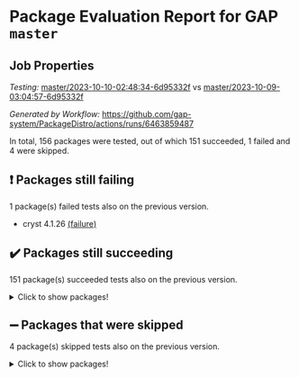 # Package Evaluation Report for GAP `master`

## Job Properties

*Testing:* [master/2023-10-10-02:48:34-6d95332f](https://github.com/gap-system/PackageDistro/blob/data/reports/master/2023-10-10-02:48:34-6d95332f) vs [master/2023-10-09-03:04:57-6d95332f](https://github.com/gap-system/PackageDistro/blob/data/reports/master/2023-10-09-03:04:57-6d95332f)

*Generated by Workflow:* https://github.com/gap-system/PackageDistro/actions/runs/6463859487

In total, 156 packages were tested, out of which 151 succeeded, 1 failed and 4 were skipped.

## :exclamation: Packages still failing

1 package(s) failed tests also on the previous version.
- cryst 4.1.26 [(failure)](https://github.com/gap-system/PackageDistro/actions/runs/6463859487/job/17548018492)

## :heavy_check_mark: Packages still succeeding

151 package(s) succeeded tests also on the previous version.
<details><summary>Click to show packages!</summary>

- 4ti2interface 2023.02-04 [(success)](https://github.com/gap-system/PackageDistro/actions/runs/6463859487/job/17548012175)
- ace 5.6.2 [(success)](https://github.com/gap-system/PackageDistro/actions/runs/6463859487/job/17548013663)
- aclib 1.3.2 [(success)](https://github.com/gap-system/PackageDistro/actions/runs/6463859487/job/17548014091)
- agt 0.3.1 [(success)](https://github.com/gap-system/PackageDistro/actions/runs/6463859487/job/17548014468)
- alnuth 3.2.1 [(success)](https://github.com/gap-system/PackageDistro/actions/runs/6463859487/job/17548014650)
- anupq 3.3.0 [(success)](https://github.com/gap-system/PackageDistro/actions/runs/6463859487/job/17548015865)
- atlasrep 2.1.7 [(success)](https://github.com/gap-system/PackageDistro/actions/runs/6463859487/job/17548016477)
- autodoc 2023.06.19 [(success)](https://github.com/gap-system/PackageDistro/actions/runs/6463859487/job/17548016630)
- automata 1.15 [(success)](https://github.com/gap-system/PackageDistro/actions/runs/6463859487/job/17548016775)
- automgrp 1.3.2 [(success)](https://github.com/gap-system/PackageDistro/actions/runs/6463859487/job/17548016917)
- autpgrp 1.11 [(success)](https://github.com/gap-system/PackageDistro/actions/runs/6463859487/job/17548017067)
- cap 2023.10-05 [(success)](https://github.com/gap-system/PackageDistro/actions/runs/6463859487/job/17548017212)
- caratinterface 2.3.5 [(success)](https://github.com/gap-system/PackageDistro/actions/runs/6463859487/job/17548017365)
- cddinterface 2022.11.01 [(success)](https://github.com/gap-system/PackageDistro/actions/runs/6463859487/job/17548017477)
- circle 1.6.6 [(success)](https://github.com/gap-system/PackageDistro/actions/runs/6463859487/job/17548017591)
- classicpres 1.22 [(success)](https://github.com/gap-system/PackageDistro/actions/runs/6463859487/job/17548017700)
- cohomolo 1.6.11 [(success)](https://github.com/gap-system/PackageDistro/actions/runs/6463859487/job/17548017825)
- congruence 1.2.5 [(success)](https://github.com/gap-system/PackageDistro/actions/runs/6463859487/job/17548017929)
- corelg 1.56 [(success)](https://github.com/gap-system/PackageDistro/actions/runs/6463859487/job/17548018044)
- crime 1.6 [(success)](https://github.com/gap-system/PackageDistro/actions/runs/6463859487/job/17548018149)
- crisp 1.4.6 [(success)](https://github.com/gap-system/PackageDistro/actions/runs/6463859487/job/17548018282)
- crypting 0.10.4 [(success)](https://github.com/gap-system/PackageDistro/actions/runs/6463859487/job/17548018386)
- crystcat 1.1.10 [(success)](https://github.com/gap-system/PackageDistro/actions/runs/6463859487/job/17548018591)
- ctbllib 1.3.6 [(success)](https://github.com/gap-system/PackageDistro/actions/runs/6463859487/job/17548018672)
- cubefree 1.19 [(success)](https://github.com/gap-system/PackageDistro/actions/runs/6463859487/job/17548018770)
- curlinterface 2.3.2 [(success)](https://github.com/gap-system/PackageDistro/actions/runs/6463859487/job/17548018897)
- cvec 2.8.1 [(success)](https://github.com/gap-system/PackageDistro/actions/runs/6463859487/job/17548018987)
- datastructures 0.3.0 [(success)](https://github.com/gap-system/PackageDistro/actions/runs/6463859487/job/17548019088)
- deepthought 1.0.6 [(success)](https://github.com/gap-system/PackageDistro/actions/runs/6463859487/job/17548019195)
- design 1.8 [(success)](https://github.com/gap-system/PackageDistro/actions/runs/6463859487/job/17548019314)
- difsets 2.3.1 [(success)](https://github.com/gap-system/PackageDistro/actions/runs/6463859487/job/17548019418)
- digraphs 1.6.3 [(success)](https://github.com/gap-system/PackageDistro/actions/runs/6463859487/job/17548019519)
- edim 1.3.7 [(success)](https://github.com/gap-system/PackageDistro/actions/runs/6463859487/job/17548019624)
- example 4.3.4 [(success)](https://github.com/gap-system/PackageDistro/actions/runs/6463859487/job/17548019728)
- examplesforhomalg 2023.10-01 [(success)](https://github.com/gap-system/PackageDistro/actions/runs/6463859487/job/17548019872)
- factint 1.6.3 [(success)](https://github.com/gap-system/PackageDistro/actions/runs/6463859487/job/17548019972)
- ferret 1.0.9 [(success)](https://github.com/gap-system/PackageDistro/actions/runs/6463859487/job/17548020089)
- fga 1.5.0 [(success)](https://github.com/gap-system/PackageDistro/actions/runs/6463859487/job/17548020207)
- fining 1.5.6 [(success)](https://github.com/gap-system/PackageDistro/actions/runs/6463859487/job/17548020324)
- float 1.0.3 [(success)](https://github.com/gap-system/PackageDistro/actions/runs/6463859487/job/17548020441)
- format 1.4.3 [(success)](https://github.com/gap-system/PackageDistro/actions/runs/6463859487/job/17548020563)
- forms 1.2.9 [(success)](https://github.com/gap-system/PackageDistro/actions/runs/6463859487/job/17548020688)
- fplsa 1.2.6 [(success)](https://github.com/gap-system/PackageDistro/actions/runs/6463859487/job/17548020810)
- fr 2.4.12 [(success)](https://github.com/gap-system/PackageDistro/actions/runs/6463859487/job/17548020939)
- francy 2.0.3 [(success)](https://github.com/gap-system/PackageDistro/actions/runs/6463859487/job/17548021045)
- fwtree 1.3 [(success)](https://github.com/gap-system/PackageDistro/actions/runs/6463859487/job/17548021184)
- gapdoc 1.6.6 [(success)](https://github.com/gap-system/PackageDistro/actions/runs/6463859487/job/17548021306)
- gauss 2023.02-04 [(success)](https://github.com/gap-system/PackageDistro/actions/runs/6463859487/job/17548021443)
- gaussforhomalg 2023.10-01 [(success)](https://github.com/gap-system/PackageDistro/actions/runs/6463859487/job/17548021557)
- gbnp 1.0.5 [(success)](https://github.com/gap-system/PackageDistro/actions/runs/6463859487/job/17548021652)
- generalizedmorphismsforcap 2023.08-02 [(success)](https://github.com/gap-system/PackageDistro/actions/runs/6463859487/job/17548021772)
- genss 1.6.8 [(success)](https://github.com/gap-system/PackageDistro/actions/runs/6463859487/job/17548021895)
- gradedmodules 2023.09-01 [(success)](https://github.com/gap-system/PackageDistro/actions/runs/6463859487/job/17548022036)
- gradedringforhomalg 2023.08-01 [(success)](https://github.com/gap-system/PackageDistro/actions/runs/6463859487/job/17548022175)
- grape 4.9.0 [(success)](https://github.com/gap-system/PackageDistro/actions/runs/6463859487/job/17548022302)
- groupoids 1.73 [(success)](https://github.com/gap-system/PackageDistro/actions/runs/6463859487/job/17548022435)
- grpconst 2.6.4 [(success)](https://github.com/gap-system/PackageDistro/actions/runs/6463859487/job/17548022531)
- guarana 0.96.3 [(success)](https://github.com/gap-system/PackageDistro/actions/runs/6463859487/job/17548022672)
- guava 3.18 [(success)](https://github.com/gap-system/PackageDistro/actions/runs/6463859487/job/17548022821)
- hap 1.58 [(success)](https://github.com/gap-system/PackageDistro/actions/runs/6463859487/job/17548022953)
- hapcryst 0.1.15 [(success)](https://github.com/gap-system/PackageDistro/actions/runs/6463859487/job/17548023090)
- hecke 1.5.3 [(success)](https://github.com/gap-system/PackageDistro/actions/runs/6463859487/job/17548023215)
- help 3.5 [(success)](https://github.com/gap-system/PackageDistro/actions/runs/6463859487/job/17548023325)
- homalg 2023.10-01 [(success)](https://github.com/gap-system/PackageDistro/actions/runs/6463859487/job/17548023473)
- homalgtocas 2023.08-01 [(success)](https://github.com/gap-system/PackageDistro/actions/runs/6463859487/job/17548023613)
- idrel 2.45 [(success)](https://github.com/gap-system/PackageDistro/actions/runs/6463859487/job/17548023746)
- images 1.3.1 [(success)](https://github.com/gap-system/PackageDistro/actions/runs/6463859487/job/17548023870)
- intpic 0.3.0 [(success)](https://github.com/gap-system/PackageDistro/actions/runs/6463859487/job/17548023991)
- io 4.8.1 [(success)](https://github.com/gap-system/PackageDistro/actions/runs/6463859487/job/17548024153)
- io_forhomalg 2023.02-04 [(success)](https://github.com/gap-system/PackageDistro/actions/runs/6463859487/job/17548024288)
- irredsol 1.4.4 [(success)](https://github.com/gap-system/PackageDistro/actions/runs/6463859487/job/17548024446)
- json 2.1.1 [(success)](https://github.com/gap-system/PackageDistro/actions/runs/6463859487/job/17548024569)
- jupyterkernel 1.5.0 [(success)](https://github.com/gap-system/PackageDistro/actions/runs/6463859487/job/17548024688)
- jupyterviz 1.5.6 [(success)](https://github.com/gap-system/PackageDistro/actions/runs/6463859487/job/17548024809)
- kan 1.36 [(success)](https://github.com/gap-system/PackageDistro/actions/runs/6463859487/job/17548024910)
- kbmag 1.5.11 [(success)](https://github.com/gap-system/PackageDistro/actions/runs/6463859487/job/17548025039)
- laguna 3.9.6 [(success)](https://github.com/gap-system/PackageDistro/actions/runs/6463859487/job/17548025154)
- liealgdb 2.2.1 [(success)](https://github.com/gap-system/PackageDistro/actions/runs/6463859487/job/17548025255)
- liepring 2.8 [(success)](https://github.com/gap-system/PackageDistro/actions/runs/6463859487/job/17548025392)
- liering 2.4.2 [(success)](https://github.com/gap-system/PackageDistro/actions/runs/6463859487/job/17548025509)
- linearalgebraforcap 2023.10-02 [(success)](https://github.com/gap-system/PackageDistro/actions/runs/6463859487/job/17548025635)
- localizeringforhomalg 2023.10-01 [(success)](https://github.com/gap-system/PackageDistro/actions/runs/6463859487/job/17548025763)
- loops 3.4.3 [(success)](https://github.com/gap-system/PackageDistro/actions/runs/6463859487/job/17548025888)
- lpres 1.0.3 [(success)](https://github.com/gap-system/PackageDistro/actions/runs/6463859487/job/17548026008)
- majoranaalgebras 1.5.1 [(success)](https://github.com/gap-system/PackageDistro/actions/runs/6463859487/job/17548026127)
- mapclass 1.4.6 [(success)](https://github.com/gap-system/PackageDistro/actions/runs/6463859487/job/17548026232)
- matgrp 0.70 [(success)](https://github.com/gap-system/PackageDistro/actions/runs/6463859487/job/17548026360)
- matricesforhomalg 2023.10-01 [(success)](https://github.com/gap-system/PackageDistro/actions/runs/6463859487/job/17548026467)
- modisom 2.5.4 [(success)](https://github.com/gap-system/PackageDistro/actions/runs/6463859487/job/17548026588)
- modulepresentationsforcap 2023.09-01 [(success)](https://github.com/gap-system/PackageDistro/actions/runs/6463859487/job/17548026692)
- modules 2023.10-01 [(success)](https://github.com/gap-system/PackageDistro/actions/runs/6463859487/job/17548026814)
- monoidalcategories 2023.08-11 [(success)](https://github.com/gap-system/PackageDistro/actions/runs/6463859487/job/17548026911)
- nconvex 2022.09-01 [(success)](https://github.com/gap-system/PackageDistro/actions/runs/6463859487/job/17548027011)
- nilmat 1.4.2 [(success)](https://github.com/gap-system/PackageDistro/actions/runs/6463859487/job/17548027135)
- nock 1.5 [(success)](https://github.com/gap-system/PackageDistro/actions/runs/6463859487/job/17548027287)
- normalizinterface 1.3.6 [(success)](https://github.com/gap-system/PackageDistro/actions/runs/6463859487/job/17548027407)
- nq 2.5.10 [(success)](https://github.com/gap-system/PackageDistro/actions/runs/6463859487/job/17548027604)
- numericalsgps 1.3.1 [(success)](https://github.com/gap-system/PackageDistro/actions/runs/6463859487/job/17548027761)
- openmath 11.5.3 [(success)](https://github.com/gap-system/PackageDistro/actions/runs/6463859487/job/17548027906)
- orb 4.9.0 [(success)](https://github.com/gap-system/PackageDistro/actions/runs/6463859487/job/17548028035)
- packagemanager 1.4.1 [(success)](https://github.com/gap-system/PackageDistro/actions/runs/6463859487/job/17548028138)
- patternclass 2.4.3 [(success)](https://github.com/gap-system/PackageDistro/actions/runs/6463859487/job/17548028267)
- permut 2.0.4 [(success)](https://github.com/gap-system/PackageDistro/actions/runs/6463859487/job/17548028401)
- polenta 1.3.10 [(success)](https://github.com/gap-system/PackageDistro/actions/runs/6463859487/job/17548028537)
- polymaking 0.8.7 [(success)](https://github.com/gap-system/PackageDistro/actions/runs/6463859487/job/17548028721)
- primgrp 3.4.4 [(success)](https://github.com/gap-system/PackageDistro/actions/runs/6463859487/job/17548028886)
- profiling 2.5.4 [(success)](https://github.com/gap-system/PackageDistro/actions/runs/6463859487/job/17548029012)
- qpa 1.34 [(success)](https://github.com/gap-system/PackageDistro/actions/runs/6463859487/job/17548029135)
- quagroup 1.8.3 [(success)](https://github.com/gap-system/PackageDistro/actions/runs/6463859487/job/17548029247)
- radiroot 2.9 [(success)](https://github.com/gap-system/PackageDistro/actions/runs/6463859487/job/17548029353)
- rcwa 4.7.1 [(success)](https://github.com/gap-system/PackageDistro/actions/runs/6463859487/job/17548029482)
- rds 1.8 [(success)](https://github.com/gap-system/PackageDistro/actions/runs/6463859487/job/17548029592)
- recog 1.4.2 [(success)](https://github.com/gap-system/PackageDistro/actions/runs/6463859487/job/17548029714)
- repndecomp 1.3.0 [(success)](https://github.com/gap-system/PackageDistro/actions/runs/6463859487/job/17548029816)
- repsn 3.1.1 [(success)](https://github.com/gap-system/PackageDistro/actions/runs/6463859487/job/17548029923)
- resclasses 4.7.3 [(success)](https://github.com/gap-system/PackageDistro/actions/runs/6463859487/job/17548030021)
- ringsforhomalg 2023.09-01 [(success)](https://github.com/gap-system/PackageDistro/actions/runs/6463859487/job/17548030251)
- sco 2023.08-01 [(success)](https://github.com/gap-system/PackageDistro/actions/runs/6463859487/job/17548030512)
- scscp 2.4.1 [(success)](https://github.com/gap-system/PackageDistro/actions/runs/6463859487/job/17548030620)
- semigroups 5.3.1 [(success)](https://github.com/gap-system/PackageDistro/actions/runs/6463859487/job/17548030722)
- sglppow 2.3 [(success)](https://github.com/gap-system/PackageDistro/actions/runs/6463859487/job/17548030851)
- sgpviz 0.999.5 [(success)](https://github.com/gap-system/PackageDistro/actions/runs/6463859487/job/17548030930)
- simpcomp 2.1.14 [(success)](https://github.com/gap-system/PackageDistro/actions/runs/6463859487/job/17548031028)
- singular 2023.02.09 [(success)](https://github.com/gap-system/PackageDistro/actions/runs/6463859487/job/17548031127)
- sl2reps 1.1 [(success)](https://github.com/gap-system/PackageDistro/actions/runs/6463859487/job/17548031216)
- sla 1.5.3 [(success)](https://github.com/gap-system/PackageDistro/actions/runs/6463859487/job/17548031312)
- smallgrp 1.5.3 [(success)](https://github.com/gap-system/PackageDistro/actions/runs/6463859487/job/17548031390)
- smallsemi 0.6.13 [(success)](https://github.com/gap-system/PackageDistro/actions/runs/6463859487/job/17548031477)
- sonata 2.9.6 [(success)](https://github.com/gap-system/PackageDistro/actions/runs/6463859487/job/17548031586)
- sophus 1.27 [(success)](https://github.com/gap-system/PackageDistro/actions/runs/6463859487/job/17548031692)
- sotgrps 1.2 [(success)](https://github.com/gap-system/PackageDistro/actions/runs/6463859487/job/17548031789)
- spinsym 1.5.2 [(success)](https://github.com/gap-system/PackageDistro/actions/runs/6463859487/job/17548031921)
- standardff 1.0 [(success)](https://github.com/gap-system/PackageDistro/actions/runs/6463859487/job/17548032039)
- symbcompcc 1.3.2 [(success)](https://github.com/gap-system/PackageDistro/actions/runs/6463859487/job/17548032160)
- thelma 1.3 [(success)](https://github.com/gap-system/PackageDistro/actions/runs/6463859487/job/17548032271)
- tomlib 1.2.9 [(success)](https://github.com/gap-system/PackageDistro/actions/runs/6463859487/job/17548032394)
- toolsforhomalg 2023.07-01 [(success)](https://github.com/gap-system/PackageDistro/actions/runs/6463859487/job/17548032504)
- toric 1.9.5 [(success)](https://github.com/gap-system/PackageDistro/actions/runs/6463859487/job/17548032605)
- toricvarieties 2022.07.13 [(success)](https://github.com/gap-system/PackageDistro/actions/runs/6463859487/job/17548032699)
- transgrp 3.6.4 [(success)](https://github.com/gap-system/PackageDistro/actions/runs/6463859487/job/17548032803)
- ugaly 4.1.3 [(success)](https://github.com/gap-system/PackageDistro/actions/runs/6463859487/job/17548032920)
- unipot 1.5 [(success)](https://github.com/gap-system/PackageDistro/actions/runs/6463859487/job/17548033033)
- unitlib 4.2.0 [(success)](https://github.com/gap-system/PackageDistro/actions/runs/6463859487/job/17548033132)
- utils 0.84 [(success)](https://github.com/gap-system/PackageDistro/actions/runs/6463859487/job/17548033229)
- uuid 0.7 [(success)](https://github.com/gap-system/PackageDistro/actions/runs/6463859487/job/17548033344)
- walrus 0.9991 [(success)](https://github.com/gap-system/PackageDistro/actions/runs/6463859487/job/17548033464)
- wedderga 4.10.4 [(success)](https://github.com/gap-system/PackageDistro/actions/runs/6463859487/job/17548033575)
- xmod 2.91 [(success)](https://github.com/gap-system/PackageDistro/actions/runs/6463859487/job/17548033704)
- xmodalg 1.23 [(success)](https://github.com/gap-system/PackageDistro/actions/runs/6463859487/job/17548033794)
- yangbaxter 0.10.3 [(success)](https://github.com/gap-system/PackageDistro/actions/runs/6463859487/job/17548033927)
- zeromqinterface 0.14 [(success)](https://github.com/gap-system/PackageDistro/actions/runs/6463859487/job/17548034052)
</details>

## :heavy_minus_sign: Packages that were skipped

4 package(s) skipped tests also on the previous version.
<details><summary>Click to show packages!</summary>

- browse 1.8.21 [(skipped)](https://github.com/gap-system/PackageDistro/actions/runs/6463859487/job/17547620109)
- itc 1.5.1 [(skipped)](https://github.com/gap-system/PackageDistro/actions/runs/6463859487/job/17547620109)
- polycyclic 2.16 [(skipped)](https://github.com/gap-system/PackageDistro/actions/runs/6463859487/job/17547620109)
- xgap 4.31 [(skipped)](https://github.com/gap-system/PackageDistro/actions/runs/6463859487/job/17547620109)
</details>

